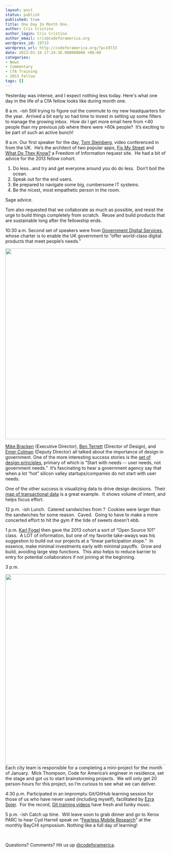 ```yaml
---
layout: post
status: publish
published: true
title: One Day In Month One.
author: Cris Cristina
author_login: Cris Cristina
author_email: cris@codeforamerica.org
wordpress_id: 19733
wordpress_url: http://codeforamerica.org/?p=19733
date: 2013-01-16 17:24:36.000000000 +00:00
categories:
- News
- Commentary
- CfA Training
- 2013 Fellow
tags: []
---
```

Yesterday was intense, and I expect nothing less today. Here's what one day in the life of a CfA fellow looks like during month one.

8 a.m. -ish
Still trying to figure out the commute to my new headquarters for the year.  Arrived a bit early so had time to invest in setting up some filters to manage the growing inbox.  How do I get more email here from &lt;40 people than my previous job where there were &gt;60k people?  It’s exciting to be part of such an active bunch!

9 a.m.
Our first speaker for the day, <a href="https://twitter.com/steiny">Tom Steinberg</a>, video conferenced in from the UK.  He’s the architect of two popular apps, <a href="http://www.fixmystreet.com/">Fix My Street</a> and <a href="http://www.whatdotheyknow.com/">What Do They Know?</a> a Freedom of Information request site.  He had a bit of advice for the 2013 fellow cohort.
<ol>
	<li>Do less...and try and get everyone around you do do less.  Don’t boil the ocean.</li>
	<li>Speak out for the end users.</li>
	<li>Be prepared to navigate some big, cumbersome IT systems.</li>
	<li>Be the nicest, most empathetic person in the room.</li>
</ol>
Sage advice.

Tom also requested that we collaborate as much as possible, and resist the urge to build things completely from scratch.  Reuse and build products that are sustainable long after the fellowship ends.

10:30 a.m.
Second set of speakers were from <a href="http://digital.cabinetoffice.gov.uk/">Government Digital Services</a>, whose charter is to enable the UK government to “offer world-class digital products that meet people’s needs.”

<img src="https://lh4.googleusercontent.com/CzqGhuMJxUX1XIo4qA50JvjLuWlBZ5rb9QkZ8GVKPu5-yE9jC-9sJekLXrPthbrvEdK29kCGI9sV6GwQHGeflMUHEEhDEPlTPinGIlT01wHxMT2dkDg" alt="" width="600px" />

<a href="https://twitter.com/MTBracken">Mike Bracken</a> (Executive Director), <a href="http://twitter.com/benterrett">Ben Terrett</a> (Director of Design), and <a href="https://twitter.com/emercoleman">Emer Colman</a> (Deputy Director) all talked about the importance of design in government. One of the more interesting success stories is the <a href="https://www.gov.uk/designprinciples">set of design principles</a>, primary of which is “Start with needs -- user needs, not government needs.”  It’s fascinating to hear a government agency say that when a lot “hot” silicon valley startups/companies do not start with user needs.

One of the other success is visualizing data to drive design decisions.  Their <a href="http://transactionalservices.alphagov.co.uk/">map of transactional data</a> is a great example.  It shows volume of intent, and helps focus effort.

12 p.m. -ish
Lunch.  Catered sandwiches from ?  Cookies were larger than the sandwiches for some reason.  Caved.  Going to have to make a more concerted effort to hit the gym if the tide of sweets doesn’t ebb.

1 p.m.
<a href="https://twitter.com/kfogel">Karl Fogel</a> then gave the 2013 cohort a sort of “Open Source 101” class.  A LOT of information, but one of my favorite take-aways was his suggestion to build out our projects at a “linear participation slope.”  In essence, make minimal investments early with minimal payoffs.  Grow and build, avoiding large step functions.  This also helps to reduce barrier to entry for potential collaborators if not joining at the beginning.

3 p.m.

<img src="https://lh4.googleusercontent.com/GSbOXvAwGaBf93CBDdtPJf32G0xD4ChaV6-CW1YAkJexyydFl-NSMK93gLPooJYM5FzQgqqTXqsI5ntMJ_XhZRJOWFzTsjQGzrto_mLwdDPEssQI1e0" alt="" width="600px" />
Each city team is responsible for a completing a mini-project for the month of January.  Mick Thompson, Code for America’s engineer in residence, set the stage and got us to start brainstorming projects.  We will only get 20 person-hours for this project, so I’m curious to see what we can deliver.

4:30 p.m.
Participated in an impromptu Git/GitHub learning session for those of us who have never used (including myself), facilitated by <a href="https://twitter.com/ahhrrr">Ezra Spier</a>.  For the record, <a href="http://git-scm.com/videos">Git training videos</a> have fresh and funky music.

5 p.m. -ish
Catch up time.  Will leave soon to grab dinner and go to Xerox PARC to hear Cyd Harrell speak on “<a href="http://www.baychi.org/program/#1">Fearless Mobile Research</a>” at the monthly BayCHI symposium. Nothing like a full day of learning!

&nbsp;

Questions? Comments? Hit us up <a href="http://twitter.com/codeforamerica" target="_blank">@codeforamerica</a>.

&nbsp;
